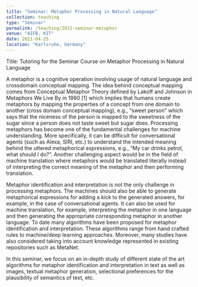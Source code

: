 ```yaml
---
title: "Seminar: Metaphor Processing in Natural Language"
collection: teaching
type: "Seminar"
permalink: /teaching/2021-seminar-metaphor
venue: "AIFB, KIT"
date: 2021-04-25
location: "Karlsruhe, Germany"
---
```


Title: Tutoring for the Seminar Course on Metaphor Processing in Natural Language

A metaphor is a cognitive operation involving usage of natural language and crossdomain conceptual mapping. The idea behind conceptual mapping comes from Conceptual Metaphor Theory defined by Lakoff and Johnson in Metaphors We Live By in 1980 [1] which implies that humans create metaphors by mapping the properties of a concept from one domain to another (cross domain conceptual mapping), e.g., “sweet person” which says that the niceness of the person is mapped to the sweetness of the sugar since a person does not taste sweet but sugar does. Processing metaphors has become one of the fundamental challenges for machine understanding. More specifically, it can be difficult for conversational agents (such as Alexa, SIRI, etc.) to understand the intended meaning behind the uttered metaphorical expressions, e.g., “My car drinks petrol, what should I do?”. Another challenging aspect would be in the field of machine translation where metaphors would be translated literally instead of interpreting the correct meaning of the metaphor and then performing translation.

Metaphor identification and interpretation is not the only challenge in processing metaphors. The machines should also be able to generate metaphorical expressions for adding a kick to the generated answers, for example, in the case of conversational agents. It can also be used for machine translation, for example, interpreting the metaphor in one language and then generating the appropriate corresponding metaphor in another language. To date many algorithms  have been proposed for metaphor identification and interpretation. These algorithms range from hand crafted rules to machine/deep learning approaches. Moreover, many studies have also considered taking into account knowledge represented in existing repositories such as MetaNet.

In this seminar, we focus on an in-depth study of different state of the art algorithms for metaphor identification and interpretation in text as well as images, textual metaphor generation, selectional preferences for the plausibility of semantics of text, etc. 
